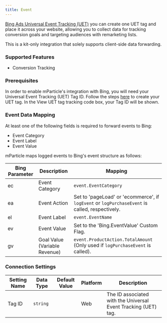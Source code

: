 ```yaml
---
title: Event
---
```


[Bing Ads Universal Event Tracking (UET)](https://advertise.bingads.microsoft.com/en-us/solutions/audience-targeting/universal-event-tracking) you can create one UET tag and place it across your website, allowing you to collect data for tracking conversion goals and targeting audiences with remarketing lists.

This is a kit-only integration that solely supports client-side data forwarding.

### Supported Features

* Conversion Tracking

### Prerequisites

In order to enable mParticle's integration with Bing, you will need your Universal Event Tracking (UET) Tag ID. Follow the steps [here](http://help.bingads.microsoft.com/#apex/3/en/56682/2) to create your UET tag. In the View UET tag tracking code box, your Tag ID will be shown.

### Event Data Mapping

At least one of the following fields is required to forward events to Bing: 

* Event Category
* Event Label
* Event Value

mParticle maps logged events to Bing's event structure as follows:

Bing Parameter | Description | Mapping 
|---|---|---
ec | Event Category | `event.EventCategory`
ea | Event Action | Set to 'pageLoad' or 'ecommerce', if `logEvent` or `logPurchaseEvent` is called, respectively.
el | Event Label | `event.EventName`
ev | Event Value  | Set to the 'Bing.EventValue' Custom Flag.
gv | Goal Value (Variable Revenue) | `event.ProductAction.TotalAmount` (Only used if `logPurchaseEvent` is called).

### Connection Settings

| Setting Name |  Data Type    | Default Value | Platform | Description |
| ---|---|---|---|---
| Tag ID | `string` | <unset> | Web| The ID associated with the Universal Event Tracking (UET) tag. |
